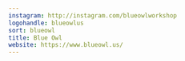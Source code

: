 ```yaml
---
instagram: http://instagram.com/blueowlworkshop
logohandle: blueowlus
sort: blueowl
title: Blue Owl
website: https://www.blueowl.us/
---
```

